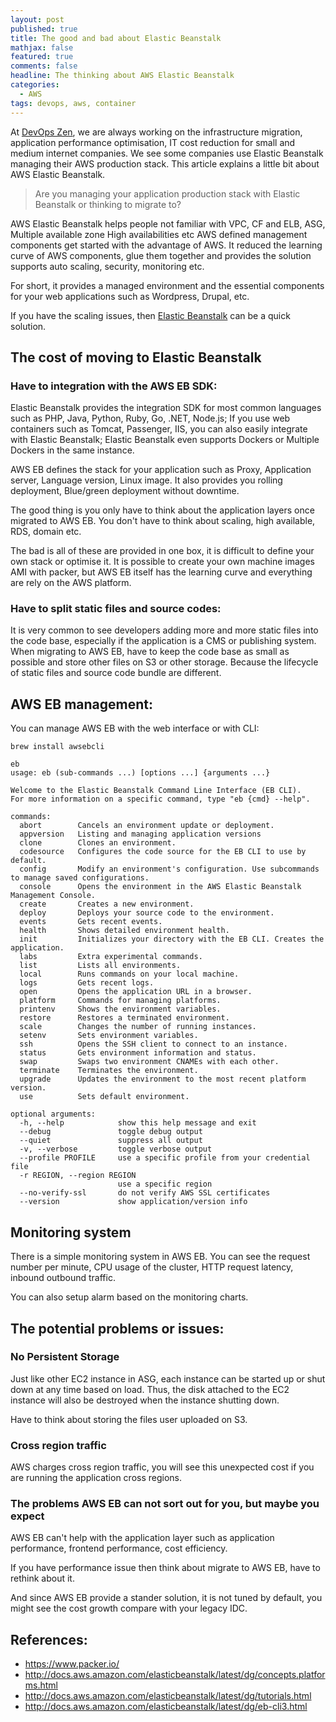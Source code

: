 ```yaml
---
layout: post
published: true
title: The good and bad about Elastic Beanstalk
mathjax: false
featured: true
comments: false
headline: The thinking about AWS Elastic Beanstalk
categories: 
  - AWS
tags: devops, aws, container
---
```


At [DevOps Zen](https://www.devopszen.com/), we are always working on the infrastructure migration, application performance optimisation, IT cost reduction for small and medium internet companies. We see some companies use Elastic Beanstalk managing their AWS production stack. This article explains a little bit about AWS Elastic Beanstalk.

> Are you managing your application production stack with Elastic Beanstalk or thinking to migrate to?

AWS Elastic Beanstalk helps people not familiar with VPC, CF and ELB, ASG, Multiple available zone High availabilities etc AWS defined management components get started with the advantage of AWS. It reduced the learning curve of AWS components, glue them together and provides the solution supports auto scaling, security, monitoring etc. 

For short, it provides a managed environment and the essential components for your web applications such as Wordpress, Drupal, etc.

If you have the scaling issues, then [Elastic Beanstalk](https://www.devopszen.com/aws-elastic-beanstalk) can be a quick solution.

## The cost of moving to Elastic Beanstalk

### Have to integration with the AWS EB SDK:

Elastic Beanstalk provides the integration SDK for most common languages such as PHP, Java, Python, Ruby, Go, .NET, Node.js;
If you use web containers such as Tomcat, Passenger, IIS, you can also easily integrate with Elastic Beanstalk;
Elastic Beanstalk even supports Dockers or Multiple Dockers in the same instance.

AWS EB defines the stack for your application such as Proxy, Application server, Language version, Linux image. It also provides you rolling deployment, Blue/green deployment without downtime.

The good thing is you only have to think about the application layers once migrated to AWS EB. You don't have to think about scaling, high available, RDS, domain etc.

The bad is all of these are provided in one box, it is difficult to define your own stack or optimise it. It is possible to create your own machine images AMI with packer, but AWS EB itself has the learning curve and everything are rely on the AWS platform. 

### Have to split static files and source codes:

It is very common to see developers adding more and more static files into the code base, especially if the application is a CMS or publishing system. When migrating to AWS EB, have to keep the code base as small as possible and store other files on S3 or other storage. Because the lifecycle of static files and source code bundle are different.

## AWS EB management:

You can manage AWS EB with the web interface or with CLI:

```
brew install awsebcli
```

```
eb
usage: eb (sub-commands ...) [options ...] {arguments ...}

Welcome to the Elastic Beanstalk Command Line Interface (EB CLI).
For more information on a specific command, type "eb {cmd} --help".

commands:
  abort        Cancels an environment update or deployment.
  appversion   Listing and managing application versions
  clone        Clones an environment.
  codesource   Configures the code source for the EB CLI to use by default.
  config       Modify an environment's configuration. Use subcommands to manage saved configurations.
  console      Opens the environment in the AWS Elastic Beanstalk Management Console.
  create       Creates a new environment.
  deploy       Deploys your source code to the environment.
  events       Gets recent events.
  health       Shows detailed environment health.
  init         Initializes your directory with the EB CLI. Creates the application.
  labs         Extra experimental commands.
  list         Lists all environments.
  local        Runs commands on your local machine.
  logs         Gets recent logs.
  open         Opens the application URL in a browser.
  platform     Commands for managing platforms.
  printenv     Shows the environment variables.
  restore      Restores a terminated environment.
  scale        Changes the number of running instances.
  setenv       Sets environment variables.
  ssh          Opens the SSH client to connect to an instance.
  status       Gets environment information and status.
  swap         Swaps two environment CNAMEs with each other.
  terminate    Terminates the environment.
  upgrade      Updates the environment to the most recent platform version.
  use          Sets default environment.

optional arguments:
  -h, --help            show this help message and exit
  --debug               toggle debug output
  --quiet               suppress all output
  -v, --verbose         toggle verbose output
  --profile PROFILE     use a specific profile from your credential file
  -r REGION, --region REGION
                        use a specific region
  --no-verify-ssl       do not verify AWS SSL certificates
  --version             show application/version info
```

## Monitoring system

There is a simple monitoring system in AWS EB. You can see the request number per minute, CPU usage of the cluster, HTTP request latency, inbound outbound traffic.

You can also setup alarm based on the monitoring charts.

## The potential problems or issues:

### No Persistent Storage

Just like other EC2 instance in ASG, each instance can be started up or shut down at any time based on load. Thus, the disk attached to the EC2 instance will also be destroyed when the instance shutting down.

Have to think about storing the files user uploaded on S3.

### Cross region traffic

AWS charges cross region traffic, you will see this unexpected cost if you are running the application cross regions.

### The problems AWS EB can not sort out for you, but maybe you expect

AWS EB can't help with the application layer such as application performance, frontend performance, cost efficiency.

If you have performance issue then think about migrate to AWS EB, have to rethink about it.

And since AWS EB provide a stander solution, it is not tuned by default, you might see the cost growth compare with your legacy IDC.


## References:

* https://www.packer.io/
* http://docs.aws.amazon.com/elasticbeanstalk/latest/dg/concepts.platforms.html
* http://docs.aws.amazon.com/elasticbeanstalk/latest/dg/tutorials.html
* http://docs.aws.amazon.com/elasticbeanstalk/latest/dg/eb-cli3.html

